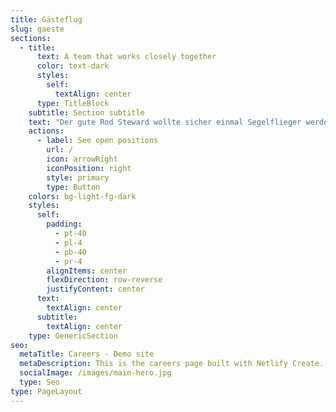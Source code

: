 ```yaml
---
title: Gästeflug
slug: gaeste
sections:
  - title:
      text: A team that works closely together
      color: text-dark
      styles:
        self:
          textAlign: center
      type: TitleBlock
    subtitle: Section subtitle
    text: "Der gute Rod Steward wollte sicher einmal Segelflieger werden. Denn was gibt es schöneres, als wie ein Vogel durch die Lüfte zu fliegen. Bei uns können Sie diese einmalige Gefühl an Bord eines unserer Flugzeuge erleben. Wenn Sie dazu mehr wissen wollen, rufen sie uns an: +49 3928 400647. Wenn keiner da ist, besprechen Sie bitte den Anrufbeantworter, oder schreiben uns eine eMail:\_<info@fliegerclub-sbk.de>. Sie haben dabei die freie Auswahl zwischen dem Segelflug oder dem Motorflug.\n\n"
    actions:
      - label: See open positions
        url: /
        icon: arrowRight
        iconPosition: right
        style: primary
        type: Button
    colors: bg-light-fg-dark
    styles:
      self:
        padding:
          - pt-40
          - pl-4
          - pb-40
          - pr-4
        alignItems: center
        flexDirection: row-reverse
        justifyContent: center
      text:
        textAlign: center
      subtitle:
        textAlign: center
    type: GenericSection
seo:
  metaTitle: Careers - Demo site
  metaDescription: This is the careers page built with Netlify Create.
  socialImage: /images/main-hero.jpg
  type: Seo
type: PageLayout
---
```

